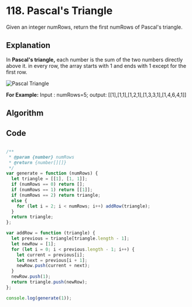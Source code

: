# 118. Pascal's Triangle 

Given an integer numRows, return the first numRows of Pascal's triangle.

## Explanation
In **Pascal's triangle,** each number is the sum of the two numbers directly above it.
in every row, the array starts with 1 and ends with 1 except for the first row.

![Pascal Triangle]( "../images/pascalTriangle.jpg")

**For Example:**
Input : numRows=5;
output: [[1],[1,1],[1,2,1],[1,3,3,1],[1,4,6,4,1]]
## Algorithm

## Code
``` javascript

/**
 * @param {number} numRows
 * @return {number[][]}
 */
var generate = function (numRows) {
  let triangle = [[1], [1, 1]];
  if (numRows == 0) return [];
  if (numRows == 1) return [[1]];
  if (numRows == 2) return triangle;
  else {
    for (let i = 2; i < numRows; i++) addRow(triangle);
  }
  return triangle;
};

var addRow = function (triangle) {
  let previous = triangle[triangle.length - 1];
  let newRow = [1];
  for (let i = 0; i < previous.length - 1; i++) {
    let current = previous[i];
    let next = previous[i + 1];
    newRow.push(current + next);
  }
  newRow.push(1);
  return triangle.push(newRow);
};

console.log(generate(1));

```